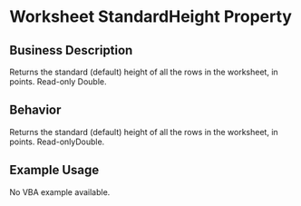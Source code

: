 # Worksheet StandardHeight Property

## Business Description
Returns the standard (default) height of all the rows in the worksheet, in points. Read-only Double.

## Behavior
Returns the standard (default) height of all the rows in the worksheet, in points. Read-onlyDouble.

## Example Usage
No VBA example available.